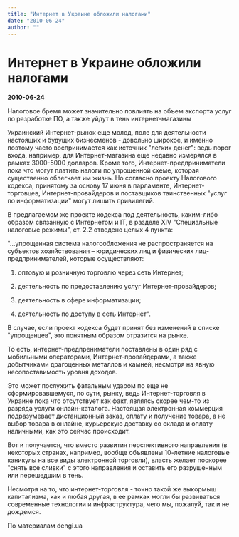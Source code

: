```yaml
---
title: "Интернет в Украине обложили налогами"
date: "2010-06-24"
author: ""
---
```


# Интернет в Украине обложили налогами

**2010-06-24** 

Налоговое бремя может значительно повлиять на объем экспорта услуг по разработке ПО, а также уйдут в тень интернет-магазины



Украинский Интернет-рынок еще молод, поле для деятельности настоящих и будущих бизнесменов - довольно широкое, и именно поэтому часто воспринимается как источник "легких денег": ведь порог входа, например, для Интернет-магазина еще недавно измерялся в рамках 3000-5000 долларов. Кроме того, Интернет-предприниматели пока что могут платить налоги по упрощенной схеме, которая существенно облегчает им жизнь. Но согласно проекту Налогового кодекса, принятому за основу 17 июня в парламенте, Интернет-торговцев, Интернет-провайдеров и поставщиков таинственных "услуг по информатизации" могут лишить привилегий.

В предлагаемом же проекте кодекса под деятельность, каким-либо образом связанную с Интернетом и IT, в разделе XIV "Специальные налоговые режимы", ст. 2.2 отведено целых 4 пункта:



"...упрощенная система налогообложения не распространяется на субъектов хозяйствования – юридических лиц и физических лиц-предпринимателей, которые осуществляют:



1) оптовую и розничную торговлю через сеть Интернет;

2) деятельность по предоставлению услуг Интернет-провайдеров;

3) деятельность в сфере информатизации;

4) деятельность по доступу в сеть Интернет".



В случае, если проект кодекса будет принят без изменений в списке "упрощенцев", это понятным образом отразится на рынке.

То есть, интернет-предпрениматели поставлены в один ряд с мобильными операторами, Интернет-провайдерами, а также добытчиками драгоценных металлов и камней, несмотря на явную несопоставимость уровня доходов.

Это может послужить фатальным ударом по еще не сформировавшемуся, по сути, рынку, ведь Интернет-торговля в Украине пока что отсутствует как факт, являясь скорее чем-то из разряда услуги онлайн-каталога. Настоящая электронная коммерция подразумевает дистанционный заказ, оплату и получение товара, а не выбор товара в онлайне, курьерскую доставку со склада и оплату наличными, как это сейчас происходит.

Вот и получается, что вместо развития перспективного направления (в некоторых странах, например, вообще объявлены 10-летние налоговые каникулы на все виды электронной торговли), власть желает поскорее "снять все сливки" с этого направления и оставить его разрушенным или перешедшим в тень.

Несмотря на то, что интернет-торговля - точно такой же выкормыш капитализма, как и любая другая, в ее рамках могли бы развиваться современные технологии и инфраструктура, чего мы, пожалуй, так и не дождемся.

По материалам dengi.ua